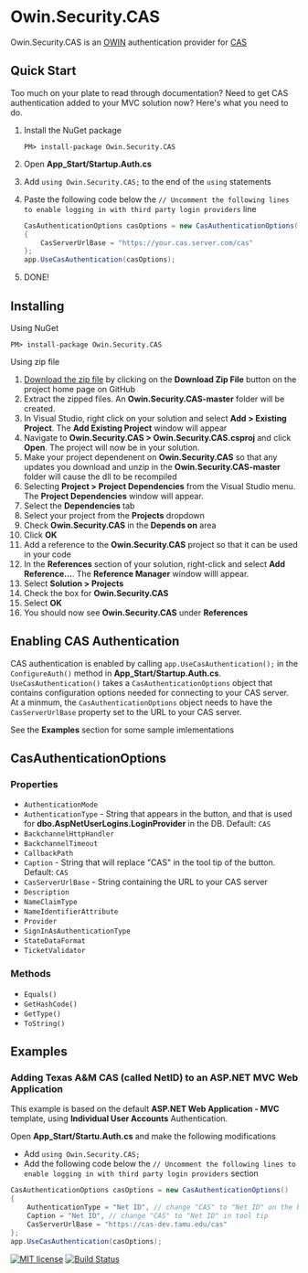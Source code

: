 # Owin.Security.CAS
Owin.Security.CAS is an [OWIN](http://owin.org) authentication provider for [CAS](https://github.com/Jasig/cas)

## Quick Start
Too much on your plate to read through documentation?  Need to get CAS authentication added to your MVC solution now?  Here's what you need to do.

1. Install the NuGet package

    `PM> install-package Owin.Security.CAS`

2. Open **App_Start/Startup.Auth.cs**
3. Add `using Owin.Security.CAS;` to the end of the `using` statements
4. Paste the following code below the `// Uncomment the following lines to enable logging in with third party login providers` line

    ```c#
    CasAuthenticationOptions casOptions = new CasAuthenticationOptions()
    {
        CasServerUrlBase = "https://your.cas.server.com/cas"
    };
    app.UseCasAuthentication(casOptions);
    ```

5. DONE!

## Installing
Using NuGet

    PM> install-package Owin.Security.CAS

Using zip file

1. [Download the zip file](https://github.com/noelbundick/Owin.Security.CAS/archive/master.zip) by clicking on the **Download Zip File** button on the project home page on GitHub
2. Extract the zipped files. An **Owin.Security.CAS-master** folder will be created.
3. In Visual Studio, right click on your solution and select **Add > Existing Project**. The **Add Existing Project** window will appear
4. Navigate to **Owin.Security.CAS > Owin.Security.CAS.csproj** and click **Open**.  The project will now be in your solution.
5. Make your project dependenent on **Owin.Security.CAS** so that any updates you download and unzip in the **Owin.Security.CAS-master** folder will cause the dll to be recompiled
  1. Selecting **Project > Project Dependencies** from the Visual Studio menu. The **Project Dependencies** window will appear.
  2. Select the **Dependencies** tab
  3. Select your project from the **Projects** dropdown
  4. Check **Owin.Security.CAS** in the **Depends on** area
  5. Click **OK**
6. Add a reference to the **Owin.Security.CAS** project so that it can be used in your code
  1. In the **References** section of your solution, right-click and select **Add Reference...**.  The **Reference Manager** window willl appear.
  2. Select **Solution > Projects**
  3. Check the box for **Owin.Security.CAS**
  4. Select **OK**
  5. You should now see **Owin.Security.CAS** under **References**

## Enabling CAS Authentication
CAS authentication is enabled by calling `app.UseCasAuthentication();` in the `ConfigureAuth()` method in **App_Start/Startup.Auth.cs**.  `UseCasAuthentication()` takes a `CasAuthenticationOptions` object that contains configuration options needed for connecting to your CAS server.  At a minmum, the `CasAuthenticationOptions` object needs to have the `CasServerUrlBase` property set to the URL to your CAS server.

See the **Examples** section for some sample imlementations

## CasAuthenticationOptions
### Properties
* `AuthenticationMode`
* `AuthenticationType` - String that appears in the button, and that is used for **dbo.AspNetUserLogins.LoginProvider** in the DB.  Default: `CAS`
* `BackchannelHttpHandler`
* `BackchannelTimeout`
* `CallbackPath`
* `Caption` - String that will replace "CAS" in the tool tip of the button. Default: `CAS`
* `CasServerUrlBase` - String containing the URL to your CAS server
* `Description`
* `NameClaimType`
* `NameIdentifierAttribute`
* `Provider`
* `SignInAsAuthenticationType`
* `StateDataFormat`
* `TicketValidator`

### Methods
* `Equals()`
* `GetHashCode()`
* `GetType()`
* `ToString()`

## Examples
### Adding Texas A&M CAS (called NetID) to an ASP.NET MVC Web Application
This example is based on the default **ASP.NET Web Application - MVC** template, using **Individual User Accounts** Authentication.

Open **App_Start/Startu.Auth.cs** and make the following modifications
* Add `using Owin.Security.CAS;`
* Add the following code below the `// Uncomment the following lines to enable logging in with third party login providers` section 
```c#
CasAuthenticationOptions casOptions = new CasAuthenticationOptions()
{
    AuthenticationType = "Net ID", // change "CAS" to "Net ID" on the button and in DB
    Caption = "Net ID", // change "CAS" to "Net ID" in tool tip
    CasServerUrlBase = "https://cas-dev.tamu.edu/cas"
};
app.UseCasAuthentication(casOptions);
```

[![MIT license](https://img.shields.io/badge/license-MIT-blue.svg)](https://github.com/noelbundick/Owin.Security.CAS/blob/master/LICENSE.md)
[![Build Status](https://www.myget.org/BuildSource/Badge/owin-security-cas?identifier=f61417a1-8dfe-49f2-9981-b9d44c5b234e)](https://www.myget.org/)

